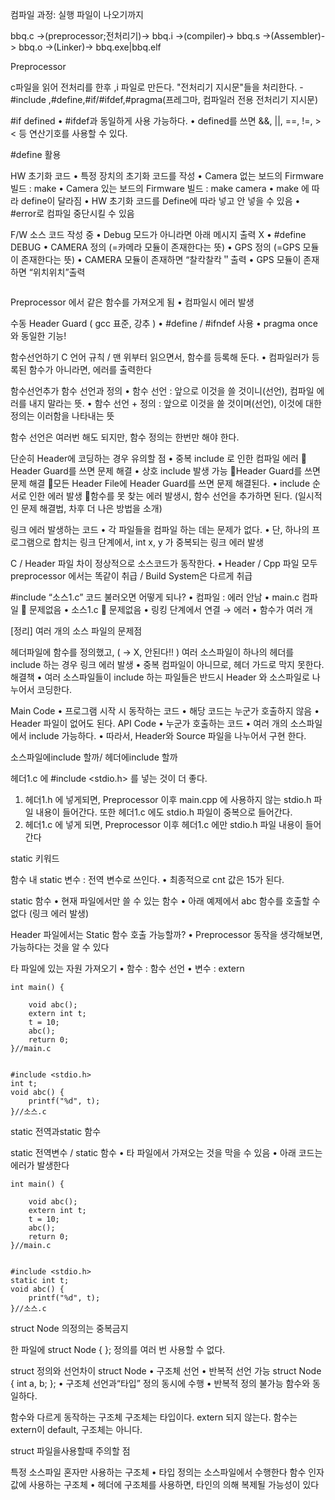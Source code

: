 컴파일 과정: 실행 파일이 나오기까지

bbq.c ->(preprocessor;전처리기)-> bbq.i ->(compiler)->
bbq.s ->(Assembler)-> bbq.o ->(Linker)-> bbq.exe|bbq.elf

Preprocessor

c파일을 읽어 전처리를 한후 ,i 파일로 만든다.
"전처리기 지시문"들을 처리한다.
-#include ,#define,#if/#ifdef,#pragma(프레그마, 컴파일러 전용 전처리기 지시문)

#if defined
• #ifdef과 동일하게 사용 가능하다.
• defined를 쓰면 &&, ||, ==, !=, > < 등 연산기호를 사용할 수 있다.

#define 활용

HW 초기화 코드
• 특정 장치의 초기화 코드를 작성
• Camera 없는 보드의 Firmware 빌드 : make
• Camera 있는 보드의 Firmware 빌드 : make camera
• make 에 따라 define이 달라짐
• HW 초기화 코드를 Define에 따라 넣고 안 넣을 수 있음
• #error로 컴파일 중단시킬 수 있음

F/W 소스 코드 작성 중
• Debug 모드가 아니라면 아래 메시지 출력 X
• #define DEBUG
• CAMERA 정의 (=카메라 모듈이 존재한다는 뜻)
• GPS 정의 (=GPS 모듈이 존재한다는 뜻)
• CAMERA 모듈이 존재하면 “찰칵찰칵＂출력
• GPS 모듈이 존재하면 “위치위치”출력

```

```

Preprocessor 에서 같은 함수를 가져오게 됨
• 컴파일시 에러 발생

수동 Header Guard ( gcc 표준, 강추 )
• #define / #ifndef 사용
• pragma once 와 동일한 기능!

함수선언하기
C 언어 규칙 / 맨 위부터 읽으면서, 함수를 등록해 둔다.
• 컴파일러가 등록된 함수가 아니라면, 에러를 출력한다

함수선언추가
함수 선언과 정의
• 함수 선언 : 앞으로 이것을 쓸 것이니(선언), 컴파일 에러를 내지 말라는 뜻.
• 함수 선언 + 정의 : 앞으로 이것을 쓸 것이며(선언), 이것에 대한 정의는 이러함을 나타내는 뜻

함수 선언은 여러번 해도 되지만, 함수 정의는 한번만 해야 한다.

단순히 Header에 코딩하는 경우 유의할 점
• 중복 include 로 인한 컴파일 에러
 Header Guard를 쓰면 문제 해결
• 상호 include 발생 가능
Header Guard를 쓰면 문제 해결
모든 Header File에 Header Guard를 쓰면 문제 해결된다.
• include 순서로 인한 에러 발생
함수를 못 찾는 에러 발생시, 함수 선언을 추가하면 된다.
(일시적인 문제 해결법, 차후 더 나은 방법을 소개)

링크 에러 발생하는 코드
• 각 파일들을 컴파일 하는 데는 문제가 없다.
• 단, 하나의 프로그램으로 합치는 링크 단계에서, int x, y 가 중복되는 링크 에러 발생

C / Header 파일 차이
정상적으로 소스코드가 동작한다.
• Header / Cpp 파일 모두 preprocessor 에서는 똑같이 취급 / Build System은 다르게 취급

#include “소스1.c” 코드 불러오면 어떻게 되나?
• 컴파일 : 에러 안남
• main.c 컴파일  문제없음
• 소스1.c  문제없음
• 링킹 단계에서 연결 → 에러
• 함수가 여러 개

[정리] 여러 개의 소스 파일의 문제점

헤더파일에 함수를 정의했고, ( → X, 안된다!! )
여러 소스파일이 하나의 헤더를 include 하는 경우 링크 에러 발생
• 중복 컴파일이 아니므로, 헤더 가드로 막지 못한다.
해결책
• 여러 소스파일들이 include 하는 파일들은 반드시 Header 와 소스파일로 나누어서 코딩한다.

Main Code
• 프로그램 시작 시 동작하는 코드
• 해당 코드는 누군가 호출하지 않음
• Header 파일이 없어도 된다.
API Code
• 누군가 호출하는 코드
• 여러 개의 소스파일에서 include 가능하다.
• 따라서, Header와 Source 파일을 나누어서 구현 한다.

소스파일에include 할까/ 헤더에include 할까

헤더1.c 에 #include <stdio.h> 를 넣는 것이 더 좋다.

1. 헤더1.h 에 넣게되면, Preprocessor 이후 main.cpp 에 사용하지 않는 stdio.h 파일 내용이 들어간다.
   또한 헤더1.c 에도 stdio.h 파일이 중복으로 들어간다.
2. 헤더1.c 에 넣게 되면, Preprocessor 이후 헤더1.c 에만 stdio.h 파일 내용이 들어간다

static 키워드

함수 내 static 변수 : 전역 변수로 쓰인다.
• 최종적으로 cnt 값은 15가 된다.

static 함수
• 현재 파일에서만 쓸 수 있는 함수
• 아래 예제에서 abc 함수를 호출할 수 없다
(링크 에러 발생)

Header 파일에서는 Static 함수 호출 가능할까?
• Preprocessor 동작을 생각해보면, 가능하다는 것을 알 수 있다

타 파일에 있는 자원 가져오기
• 함수 : 함수 선언
• 변수 : extern

```
int main() {

	void abc();
	extern int t;
	t = 10;
	abc();
	return 0;
}//main.c


#include <stdio.h>
int t;
void abc() {
	printf("%d", t);
}//소스.c
```

static 전역과static 함수

static 전역변수 / static 함수
• 타 파일에서 가져오는 것을 막을 수 있음
• 아래 코드는 에러가 발생한다

```
int main() {

	void abc();
	extern int t;
	t = 10;
	abc();
	return 0;
}//main.c


#include <stdio.h>
static int t;
void abc() {
	printf("%d", t);
}//소스.c

```
struct Node 의정의는 중복금지

한 파일에 struct Node { }; 정의를 여러 번 사용할 수 없다.


struct 정의와 선언차이
struct Node
• 구조체 선언
• 반복적 선언 가능
struct Node { int a, b; }; 
• 구조체 선언과“타입” 정의 동시에 수행
• 반복적 정의 불가능
함수와 동일하다.

함수와 다르게 동작하는 구조체
구조체는 타입이다. extern 되지 않는다.
함수는 extern이 default, 구조체는 아니다.


struct 파일을사용할때 주의할 점

특정 소스파일 혼자만 사용하는 구조체
• 타입 정의는 소스파일에서 수행한다
함수 인자 값에 사용하는 구조체
• 헤더에 구조체를 사용하면, 타인의 의해 복제될 가능성이 있다